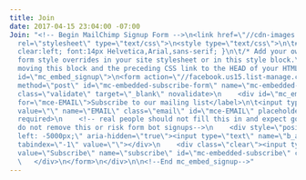 ```yaml
---
title: Join
date: 2017-04-15 23:04:00 -07:00
Join: "<!-- Begin MailChimp Signup Form -->\n<link href=\"//cdn-images.mailchimp.com/embedcode/slim-10_7.css\"
  rel=\"stylesheet\" type=\"text/css\">\n<style type=\"text/css\">\n\t#mc_embed_signup{background:#fff;
  clear:left; font:14px Helvetica,Arial,sans-serif; }\n\t/* Add your own MailChimp
  form style overrides in your site stylesheet or in this style block.\n\t   We recommend
  moving this block and the preceding CSS link to the HEAD of your HTML file. */\n</style>\n<div
  id=\"mc_embed_signup\">\n<form action=\"//facebook.us15.list-manage.com/subscribe/post?u=ab8fd792c098058b92953adb9&amp;id=20095d5bf9\"
  method=\"post\" id=\"mc-embedded-subscribe-form\" name=\"mc-embedded-subscribe-form\"
  class=\"validate\" target=\"_blank\" novalidate>\n    <div id=\"mc_embed_signup_scroll\">\n\t<label
  for=\"mce-EMAIL\">Subscribe to our mailing list</label>\n\t<input type=\"email\"
  value=\"\" name=\"EMAIL\" class=\"email\" id=\"mce-EMAIL\" placeholder=\"email address\"
  required>\n    <!-- real people should not fill this in and expect good things -
  do not remove this or risk form bot signups-->\n    <div style=\"position: absolute;
  left: -5000px;\" aria-hidden=\"true\"><input type=\"text\" name=\"b_ab8fd792c098058b92953adb9_20095d5bf9\"
  tabindex=\"-1\" value=\"\"></div>\n    <div class=\"clear\"><input type=\"submit\"
  value=\"Subscribe\" name=\"subscribe\" id=\"mc-embedded-subscribe\" class=\"button\"></div>\n
  \   </div>\n</form>\n</div>\n\n<!--End mc_embed_signup-->"
---
```


